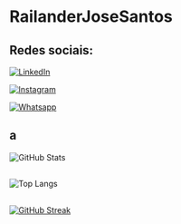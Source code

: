 # RailanderJoseSantos
## Redes sociais:
[![LinkedIn](https://img.shields.io/badge/LinkedIn-000?style=for-the-badge&logo=linkedin&logoColor=0E76A8)](https://www.linkedin.com/in/railander-jose-santos/)

[![Instagram](https://img.shields.io/badge/Instagram-000?style=for-the-badge&logo=instagram)](https://www.instagram.com/railandergm/)

[![Whatsapp](https://img.shields.io/badge/Whatsapp-000?style=for-the-badge&logo=whatsapp)](https://api.whatsapp.com/send?phone=5531991335387&text=Olá%20Railander!)

## a
![GitHub Stats](https://github-readme-stats.vercel.app/api?username=RailanderJoseSantos&show_icons=true&theme=algolia&bg_color=0D1117&border_color=30A3DC&icon_color=30A3DC&title_color=E94D5F&text_color=00FF00)
##
![Top Langs](https://github-readme-stats-git-masterrstaa-rickstaa.vercel.app/api/top-langs/?username=RailanderJoseSantos&bg_color=000&border_color=30A3DC&title_color=E94D5F&text_color=FFF)

##
[![GitHub Streak](https://streak-stats.demolab.com/?user=RailanderJoseSantos&theme=bear&background=000&border=30A3DC&dates=FFF)](https://git.io/streak-stats)